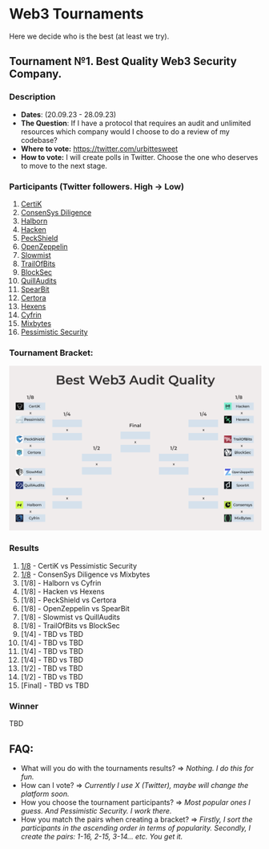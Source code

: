 # Web3 Tournaments
Here we decide who is the best (at least we try).

## Tournament №1. Best Quality Web3 Security Company.
### Description
* **Dates**: (20.09.23 - 28.09.23)
* **The Question**: If I have a protocol that requires an audit and unlimited resources which company would I choose to do a review of my codebase?
* **Where to vote:** https://twitter.com/urbittesweet
* **How to vote:** I will create polls in Twitter. Choose the one who deserves to move to the next stage.
### Participants (Twitter followers. High -> Low)
1. [CertiK](https://www.certik.com/)
2. [ConsenSys Diligence](https://consensys.io/diligence/)
3. [Halborn](https://www.halborn.com/)
4. [Hacken](https://hacken.io/)
5. [PeckShield](https://peckshield.com/)
6. [OpenZeppelin](https://www.openzeppelin.com/)
7. [Slowmist](https://www.slowmist.com/)
8. [TrailOfBits](https://www.trailofbits.com/)
9. [BlockSec](https://blocksec.com/)
10. [QuillAudits](https://www.quillaudits.com/smart-contract-audit)
11. [SpearBit](https://spearbit.com/)
12. [Certora](https://www.certora.com/)
13. [Hexens](https://hexens.io/)
14. [Cyfrin](https://www.cyfrin.io/)
15. [Mixbytes](https://mixbytes.io/)
16. [Pessimistic Security](https://pessimistic.io/)
### Tournament Bracket:
![Bracket](https://github.com/ndkirillov/web3-tournaments/blob/main/Quality_Tournament.png)
### Results
1. [1/8](https://twitter.com/urbittesweet/status/1704148756386488532) - CertiK vs Pessimistic Security
2. [1/8](https://twitter.com/urbittesweet/status/1704461903248904606) - ConsenSys Diligence vs Mixbytes
3. [1/8] - Halborn vs Cyfrin
4. [1/8] - Hacken vs Hexens
5. [1/8] - PeckShield vs Certora
6. [1/8] - OpenZeppelin vs SpearBit
7. [1/8] - Slowmist vs QuillAudits
8. [1/8] - TrailOfBits vs BlockSec
9. [1/4] - TBD vs TBD
10. [1/4] - TBD vs TBD
11. [1/4] - TBD vs TBD
12. [1/4] - TBD vs TBD
13. [1/2] - TBD vs TBD
14. [1/2] - TBD vs TBD
15. [Final] - TBD vs TBD
### Winner
TBD

## FAQ:
* What will you do with the tournaments results? => _Nothing. I do this for fun._
* How can I vote? => _Currently I use X (Twitter), maybe will change the platform soon._
* How you choose the tournament participants? => _Most popular ones I guess. And Pessimistic Security. I work there._
* How you match the pairs when creating a bracket? => _Firstly, I sort the participants in the ascending order in terms of popularity. Secondly, I create the pairs: 1-16, 2-15, 3-14... etc. You get it._
